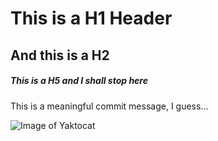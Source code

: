 # This is a H1 Header
## And this is a H2
##### This is a H5 and I shall stop here

This is a meaningful commit message, I guess...

![Image of Yaktocat](https://octodex.github.com/images/yaktocat.png)

